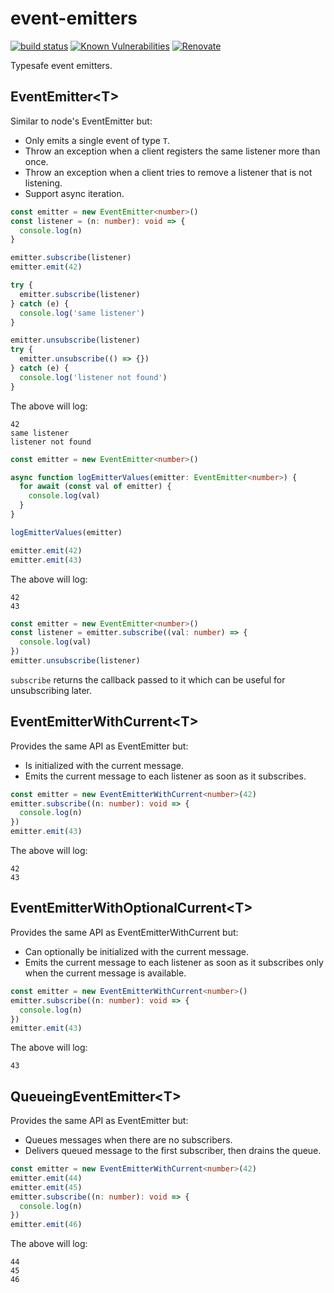 # event-emitters

[![build status](https://circleci.com/gh/insidewhy/event-emitters.png?style=shield)](https://circleci.com/gh/insidewhy/event-emitters)
[![Known Vulnerabilities](https://snyk.io/test/github/insidewhy/event-emitters/badge.svg)](https://snyk.io/test/github/insidewhy/event-emitters)
[![Renovate](https://img.shields.io/badge/renovate-enabled-brightgreen.svg)](https://renovatebot.com)

Typesafe event emitters.

## EventEmitter&lt;T&gt;

Similar to node's EventEmitter but:

- Only emits a single event of type `T`.
- Throw an exception when a client registers the same listener more than once.
- Throw an exception when a client tries to remove a listener that is not listening.
- Support async iteration.

```typescript
const emitter = new EventEmitter<number>()
const listener = (n: number): void => {
  console.log(n)
}

emitter.subscribe(listener)
emitter.emit(42)

try {
  emitter.subscribe(listener)
} catch (e) {
  console.log('same listener')
}

emitter.unsubscribe(listener)
try {
  emitter.unsubscribe(() => {})
} catch (e) {
  console.log('listener not found')
}
```

The above will log:

```
42
same listener
listener not found
```

```typescript
const emitter = new EventEmitter<number>()

async function logEmitterValues(emitter: EventEmitter<number>) {
  for await (const val of emitter) {
    console.log(val)
  }
}

logEmitterValues(emitter)

emitter.emit(42)
emitter.emit(43)
```

The above will log:

```
42
43
```

```typescript
const emitter = new EventEmitter<number>()
const listener = emitter.subscribe((val: number) => {
  console.log(val)
})
emitter.unsubscribe(listener)
```

`subscribe` returns the callback passed to it which can be useful for unsubscribing later.

## EventEmitterWithCurrent&lt;T&gt;

Provides the same API as EventEmitter but:

- Is initialized with the current message.
- Emits the current message to each listener as soon as it subscribes.

```typescript
const emitter = new EventEmitterWithCurrent<number>(42)
emitter.subscribe((n: number): void => {
  console.log(n)
})
emitter.emit(43)
```

The above will log:

```
42
43
```

## EventEmitterWithOptionalCurrent&lt;T&gt;

Provides the same API as EventEmitterWithCurrent but:

- Can optionally be initialized with the current message.
- Emits the current message to each listener as soon as it subscribes only when the current message is available.

```typescript
const emitter = new EventEmitterWithCurrent<number>()
emitter.subscribe((n: number): void => {
  console.log(n)
})
emitter.emit(43)
```

The above will log:

```
43
```

## QueueingEventEmitter&lt;T&gt;

Provides the same API as EventEmitter but:

- Queues messages when there are no subscribers.
- Delivers queued message to the first subscriber, then drains the queue.

```typescript
const emitter = new EventEmitterWithCurrent<number>(42)
emitter.emit(44)
emitter.emit(45)
emitter.subscribe((n: number): void => {
  console.log(n)
})
emitter.emit(46)
```

The above will log:

```
44
45
46
```
